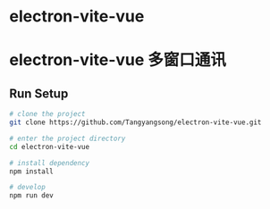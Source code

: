 # electron-vite-vue

# electron-vite-vue 多窗口通讯

## Run Setup

```sh
# clone the project
git clone https://github.com/Tangyangsong/electron-vite-vue.git

# enter the project directory
cd electron-vite-vue

# install dependency
npm install

# develop
npm run dev
```
